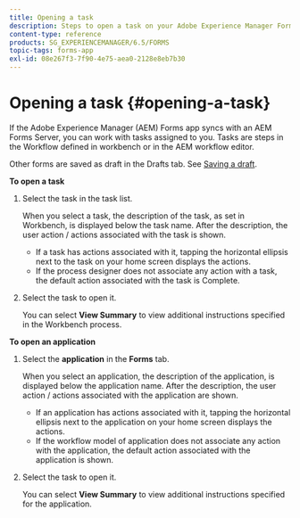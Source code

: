 ```yaml
---
title: Opening a task
description: Steps to open a task on your Adobe Experience Manager Forms app.
content-type: reference
products: SG_EXPERIENCEMANAGER/6.5/FORMS
topic-tags: forms-app
exl-id: 08e267f3-7f90-4e75-aea0-2128e8eb7b30
---
```

# Opening a task {#opening-a-task}

If the Adobe Experience Manager (AEM) Forms app syncs with an AEM Forms Server, you can work with tasks assigned to you. Tasks are steps in the Workflow defined in workbench or in the AEM workflow editor. 

Other forms are saved as draft in the Drafts tab. See [Saving a draft](/help/forms/using/save-as-draft.md).

**To open a task**

1. Select the task in the task list.

   When you select a task, the description of the task, as set in Workbench, is displayed below the task name. After the description, the user action / actions associated with the task is shown.

    * If a task has actions associated with it, tapping the horizontal ellipsis next to the task on your home screen displays the actions.
    * If the process designer does not associate any action with a task, the default action associated with the task is Complete.

1. Select the task to open it.

   You can select **View Summary** to view additional instructions specified in the Workbench process.

**To open an application**

1. Select the **application** in the **Forms** tab.

   When you select an application, the description of the application, is displayed below the application name. After the description, the user action / actions associated with the application are shown.

    * If an application has actions associated with it, tapping the horizontal ellipsis next to the application on your home screen displays the actions.
    * If the workflow model of application does not associate any action with the application, the default action associated with the application is shown.

1. Select the task to open it.

   You can select **View Summary** to view additional instructions specified for the application.
